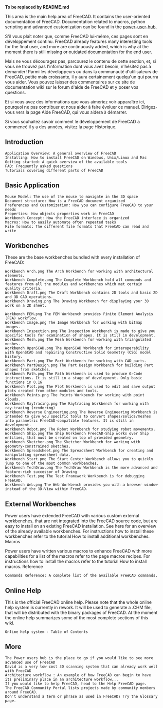 **To be replaced by README.md**

This area is the main help area of FreeCAD. It contains the user-oriented documentation of FreeCAD. Documentation related to macros, python scripting and advanced customization can be found in the [power-user-hub](../power-user-hub/index.md).

S'il vous plaît noter que, comme FreeCAD lui-même, ces pages sont en développement continu. FreeCAD already features many interesting tools for the final user, and more are continuously added, which is why at the moment there is still missing or outdated documentation for the end user.

Mais ne vous découragez pas, parcourez le contenu de cette section, et, si vous ne trouvez pas l'information dont vous avez besoin, n'hésitez pas à demander! Parmi les développeurs ou dans la communauté d'utilisateurs de FreeCAD, petite mais croissante, il y aura certainement quelqu'un qui pourra vous aider. Vous pouvez laisser des commentaires sur ce site de documentation wiki sur le forum d'aide de FreeCAD et y poser vos questions.

Et si vous avez des informations que vous aimeriez voir apparaître ici, pourquoi ne pas contribuer et nous aider à faire évoluer ce manuel. Dirigez-vous vers la page Aide FreeCAD, qui vous aidera à démarrer.

Si vous souhaitez savoir comment le développement de FreeCAD a commencé il y a des années, visitez la page Historique.

## Introduction

    Application Overview: A general overview of FreeCAD
    Installing: How to install FreeCAD on Windows, Unix/Linux and Mac
    Getting started: A quick overview of the available tools
    FAQ: Frequently asked questions
    Tutorials covering different parts of FreeCAD
    

## Basic Application

    Mouse Model: The use of the mouse to navigate in the 3D space
    Document structure: How is a FreeCAD document organized
    Preferences and Customization: How you can configure FreeCAD to your needs
    Properties: How objects properties work in FreeCAD
    Workbench Concept: How the FreeCAD interface is organized
    Macros: How to easily automate often repeated tasks
    File formats: The different file formats that FreeCAD can read and write
    

## Workbenches

These are the base workbenches bundled with every installation of FreeCAD:

    Workbench Arch.png The Arch Workbench for working with architectural elements.
    Workbench Complete.png The Complete Workbench hold all commands and features from all the modules and workbenches which met certain quality criteria.
    Workbench Draft.png The Draft Workbench contains 2D tools and basic 2D and 3D CAD operations.
    Workbench Drawing.png The Drawing Workbench for displaying your 3D work on a 2D sheet.
    
    Workbench FEM.png The FEM Workbench provides Finite Element Analysis (FEA) workflow.
    Workbench Image.png The Image Workbench for working with bitmap images.
    Workbench Inspection.png The Inspection Workbench is made to give you specific tools for examination of shapes. It is still in development.
    Workbench Mesh.png The Mesh Workbench for working with triangulated meshes.
    Workbench OpenSCAD.png The OpenSCAD Workbench for interoperability with OpenSCAD and repairing Constructive Solid Geometry (CSG) model history.
    Workbench Part.png The Part Workbench for working with CAD parts.
    Workbench PartDesign.png The Part Design Workbench for building Part shapes from sketches.
    Workbench Path.png The Path Workbench is used to produce G-Code instructions. It is still in a stage of development. Only basic functions in 0.16
    Workbench Plot.png The Plot Workbench is used to edit and save output plots created from other modules and tools.
    Workbench Points.png The Points Workbench for working with point clouds.
    Workbench Raytracing.png The Raytracing Workbench for working with ray-tracing (rendering)
    Workbench Reverse Engineering.png The Reverse Engineering Workbench is intended to give you specific tools to convert shapes/solids/meshes into parametric FreeCAD-compatible features. It is still in development.
    Workbench Robot.png The Robot Workbench for studying robot movements.
    Workbench Ship.png The Ship Workbench FreeCAD-Ship works over Ship entities, that must be created on top of provided geometry.
    Workbench Sketcher.png The Sketcher Workbench for working with geometry-constrained sketches.
    Workbench Spreadsheet.png The Spreadsheet Workbench for creating and manipulating spreadsheet data.
    Workbench Start.png The Start Center Workbench allows you to quickly jump to one of the most common workbenches.
    Workbench TechDraw.png The TechDraw Workbench is the more advanced and feature-rich successor of Drawing
    Workbench Test.png The Test Framework Workbench is for debugging FreeCAD.
    Workbench Web.png The Web Workbench provides you with a browser window instead of the 3D-View within FreeCAD.
    

## External Workbenches

Power users have extended FreeCAD with various custom external workbenches, that are not integrated into the FreeCAD source code, but are easy to install on an existing FreeCAD installation. See here for an overview of the already available workbenches. For instructions how to install these workbenches refer to the tutorial How to install additional workbenches. Macros

Power users have written various macros to enhance FreeCAD with more capabilities for a list of the macros refer to the page macros recipes. For instructions how to install the macros refer to the tutorial How to install macros. Reference

    Commands Reference: A complete list of the available FreeCAD commands.
    

## Online Help

This is the official FreeCAD online help. Please note that the whole online help system is currently in rework. It will be used to generate a .CHM file, that will be distributed with the binary packages of FreeCAD. At the moment the online help summarizes some of the most complete sections of this wiki.

    Online help system - Table of Contents
    

## More

    The Power users hub is the place to go if you would like to see more advanced use of FreeCAD
    David is a very low cost 3D scanning system that can already work well with FreeCAD
    Architecture workflow : An example of how FreeCAD can begin to have its preliminary place in an architecture workflow...
    If you would like to help FreeCAD, head to the Help FreeCAD page.
    The FreeCAD Community Portal lists projects made by community members around FreeCAD.
    Don't understand a term or phrase as used in FreeCAD? Try the Glossary page.